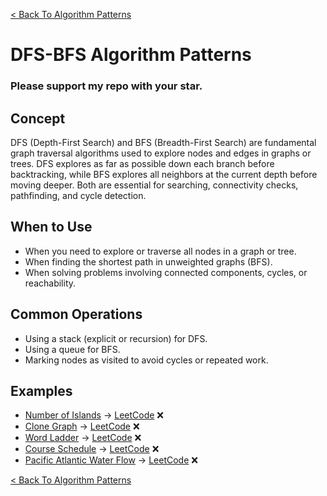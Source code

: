 [< Back To Algorithm Patterns](../../)

# DFS-BFS Algorithm Patterns
### Please support my repo with your star.

## Concept
DFS (Depth-First Search) and BFS (Breadth-First Search) are fundamental graph traversal algorithms used to explore nodes and edges in graphs or trees. DFS explores as far as possible down each branch before backtracking, while BFS explores all neighbors at the current depth before moving deeper. Both are essential for searching, connectivity checks, pathfinding, and cycle detection.

## When to Use
- When you need to explore or traverse all nodes in a graph or tree.
- When finding the shortest path in unweighted graphs (BFS).
- When solving problems involving connected components, cycles, or reachability.

## Common Operations
- Using a stack (explicit or recursion) for DFS.
- Using a queue for BFS.
- Marking nodes as visited to avoid cycles or repeated work.

## Examples
- [Number of Islands]() → [LeetCode](https://leetcode.com/problems/number-of-islands/) ❌
- [Clone Graph]() → [LeetCode](https://leetcode.com/problems/clone-graph/) ❌
- [Word Ladder]() → [LeetCode](https://leetcode.com/problems/word-ladder/) ❌
- [Course Schedule]() → [LeetCode](https://leetcode.com/problems/course-schedule/) ❌
- [Pacific Atlantic Water Flow]() → [LeetCode](https://leetcode.com/problems/pacific-atlantic-water-flow/) ❌

[< Back To Algorithm Patterns](../../)
